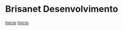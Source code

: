 # Brisanet Desenvolvimento

[Início](https://www.brisanet.com.br/desenvolvimento)
[Início](https://www.brisanet.com.br/desenvolvimento)